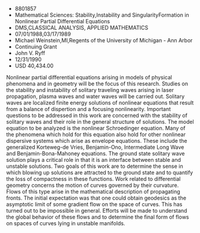 
* 8801857
* Mathematical Sciences: Stability,Instability and SingularityFormation in Nonlinear Partial Differential Equations
* DMS,CLASSICAL ANALYSIS, APPLIED MATHEMATICS
* 07/01/1988,03/17/1989
* Michael Weinstein,MI,Regents of the University of Michigan - Ann Arbor
* Continuing Grant
* John V. Ryff
* 12/31/1990
* USD 40,434.00

Nonlinear partial differential equations arising in models of physical
phenomena and in geometry will be the focus of this research. Studies on the
stability and instability of solitary traveling waves arising in laser
propagation, plasma waves and water waves will be carried out. Solitary waves
are localized finite energy solutions of nonlinear equations that result from a
balance of dispertion and a focusing nonlinearity. Important questions to be
addressed in this work are concerned with the stability of solitary waves and
their role in the general structure of solutions. The model equation to be
analyzed is the nonlinear Schroedinger equation. Many of the phenomena which
hold for this equation also hold for other nonlinear dispersive systems which
arise as envelope equations. These include the generalized Korteweg-de Vries,
Benjamin-Ono, Intermediate Long Wave and Benjamin-Bona-Mahoney equations. The
ground state solitary wave solution plays a critical role in that it is an
interface between stable and unstable solutions. Two goals of this work are to
determine the sense in which blowing up solutions are attracted to the ground
state and to quantify the loss of compactness in these functions. Work related
to differential geometry concerns the motion of curves governed by their
curvature. Flows of this type arise in the mathematical description of
propagating fronts. The initial expectation was that one could obtain geodesics
as the asymptotic limit of some gradient flow on the space of curves. This has
turned out to be impossible in general. Efforts will be made to understand the
global behavior of these flows and to determine the final form of flows on
spaces of curves lying in unstable manifolds.
